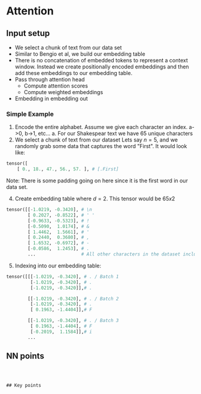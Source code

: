 # Attention


## Input setup

- We select a chunk of text from our data set
- Similar to Bengio et al, we build our embedding table
- There is no concatenation of embedded tokens to represent a context window. Instead we create positionally encoded embeddings and then add these embeddings to our embedding table.
- Pass through attention head
  - Compute attention scores
  - Compute weighted embeddings
- Embedding in embedding out


### Simple Example

1. Encode the entire alphabet. Assume we give each character an index. a->0, b->1, etc...
   a. For our Shakespear text we have 65 unique characters
2. We select a chunk of text from our dataset Lets say $n=5$, and we randomly grab some data that captures the word "First". It would look like:
```python
tensor([
    [ 0., 18., 47., 56., 57. ], # [.First]
```
Note: There is some padding going on here since it is the first word in our data set.

4. Create embedding table where $d=2$. This tensor would be $65x2$
```python
tensor([[-1.0219, -0.3420], # \n
        [ 0.2027, -0.8522], # ' '
        [-0.9633, -0.5323], # !
        [-0.5090,  1.0174], # &
        [ 1.4462,  1.5661], # '
        [ 0.2440,  0.3680], # ,
        [ 1.6532, -0.6972], # - 
        [-0.0586,  1.2453], # .
        ...                 # All other characters in the dataset including ABC...
```
5. Indexing into our embedding table:
```python
tensor([[[-1.0219, -0.3420], # . / Batch 1
         [-1.0219, -0.3420], # .
         [-1.0219, -0.3420]],# .

        [[-1.0219, -0.3420], # . / Batch 2
         [-1.0219, -0.3420], # .
         [ 0.1963, -1.4404]],# F

        [[-1.0219, -0.3420], # . / Batch 3
         [ 0.1963, -1.4404], # F
         [-0.2019,  1.1584]],# i
        ...
```

## NN points

```



## Key points




